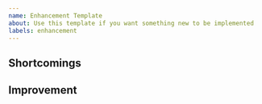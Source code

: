 ```yaml
---
name: Enhancement Template
about: Use this template if you want something new to be implemented
labels: enhancement
---
```

## Shortcomings
<!--Describe the issue that you are facing. It can be anything, whether it's the code or the repo-->

<!--You can paste the error message (if any) as code-->

## Improvement
<!--How can it be improved?-->

<!--If you're a coder, you can contribute and add a PR instead-->
